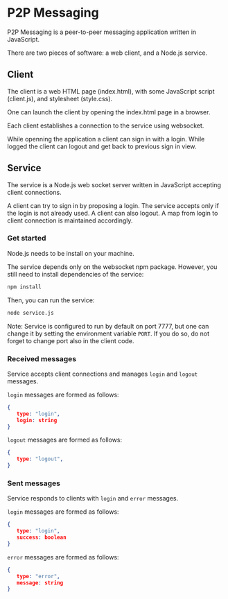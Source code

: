 # P2P Messaging

P2P Messaging is a peer-to-peer messaging application written in JavaScript.

There are two pieces of software: a web client, and a Node.js service.

## Client

The client is a web HTML page (index.html), with some JavaScript script
(client.js), and stylesheet (style.css).

One can launch the client by opening the index.html page in a browser.

Each client establishes a connection to the service using websocket.

While openning the application a client can sign in with a login. While logged
the client can logout and get back to previous sign in view.

## Service

The service is a Node.js web socket server written in JavaScript accepting
client connections.

A client can try to sign in by proposing a login. The service accepts only if
the login is not already used. A client can also logout. A map from login to
client connection is maintained accordingly.

### Get started

Node.js needs to be install on your machine.

The service depends only on the websocket npm package. However, you still need
to install dependencies of the service:
```bash
npm install
```

Then, you can run the service:
```bash
node service.js
```

Note: Service is configured to run by default on port 7777, but one can change
it by setting the environment variable `PORT`. If you do so, do not forget to
change port also in the client code.

### Received messages

Service accepts client connections and manages `login` and `logout` messages.

`login` messages are formed as follows:
```json
{
   type: "login",
   login: string
}
```
`logout` messages are formed as follows:
```json
{
   type: "logout",
}
```

### Sent messages

Service responds to clients with `login` and `error` messages.

`login` messages are formed as follows:
```json
{
   type: "login",
   success: boolean 
}
```

`error` messages are formed as follows:
```json
{
   type: "error",
   message: string
}
``` 
